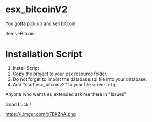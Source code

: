 # esx_bitcoinV2

You gotta pick up and sell bitcoin

Items
-Bitcoin

# Installation Script
1. Install Script
3. Copy the project to your esx resource folder.
4. Do not forget to import the database.sql file into your database.
5. Add "start esx_bitcoinv2" to your file `server.cfg`

Anyone who wants es_extended ask me there in "Issues"

Good Luck !

https://i.imgur.com/x7BKZnA.png
